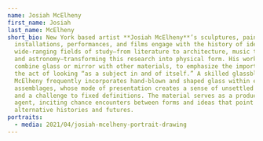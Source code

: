 ```yaml
---
name: Josiah McElheny
first_name: Josiah
last_name: McElheny
short_bio: New York based artist **Josiah McElheny**’s sculptures, paintings,
  installations, performances, and films engage with the history of ideas across
  wide-ranging fields of study—from literature to architecture, music theory,
  and astronomy—transforming this research into physical form. His works often
  combine glass or mirror with other materials, to emphasize the importance of
  the act of looking “as a subject in and of itself.” A skilled glassblower,
  McElheny frequently incorporates hand-blown and shaped glass within evocative
  assemblages, whose mode of presentation creates a sense of unsettled ideals,
  and a challenge to fixed definitions. The material serves as a productive
  agent, inciting chance encounters between forms and ideas that point toward
  alternative histories and futures.
portraits:
  - media: 2021/04/josiah-mcelheny-portrait-drawing
---
```

